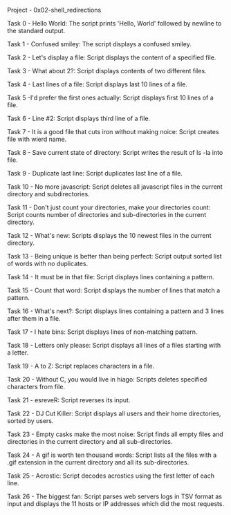 Project - 0x02-shell_redirections

Task 0 - Hello World: The script prints 'Hello, World' followed by newline to the standard output.

Task 1 - Confused smiley: The script displays a confused smiley.

Task 2 - Let's display a file: Script displays the content of a specified file.

Task 3 - What about 2?: Script displays contents of two different files.

Task 4 - Last lines of a file: Script displays last 10 lines of a file.

Task 5 -I'd prefer the first ones actually: Script displays first 10 lines of a file.

Task 6 - Line #2: Script displays third line of a file.

Task 7 - It is a good file that cuts iron without making noice: Script creates file with wierd name.

Task 8 - Save current state of directory: Script writes the result of ls -la into file.

Task 9 - Duplicate last line: Script duplicates last line of a file.

Task 10 - No more javascript: Script deletes all javascript files in the current directory and subdirectories.

Task 11 - Don't just count your directories, make your directories count: Script counts number of directories and sub-directories in the current directory.

Task 12 - What's new: Scripts displays the 10 newest files in the current directory.

Task 13 - Being unique is better than being perfect: Script output sorted list of words with no duplicates.

Task 14 - It must be in that file: Script displays lines containing a pattern.

Task 15 - Count that word: Script displays the number of lines that match a pattern.

Task 16 - What's next?: Script displays lines containing a pattern and 3 lines after them in a file.

Task 17 - I hate bins: Script displays lines of non-matching pattern.

Task 18 - Letters only please: Script displays all lines of a files starting with a letter.

Task 19 - A to Z: Script replaces characters in a file.

Task 20 - Without C, you would live in hiago: Scripts deletes specified characters from file.

Task 21 - esreveR: Script reverses its input.

Task 22 - DJ Cut Killer: Script displays all users and their home directories, sorted by users.

Task 23 - Empty casks make the most noise: Script finds all empty files and directories in the current directory and all sub-directories.

Task 24 - A gif is worth ten thousand words: Script lists all the files with a .gif extension in the current directory and all its sub-directories.

Task 25 - Acrostic: Script decodes acrostics using the first letter of each line.

Task 26 - The biggest fan: Script parses web servers logs in TSV format as input and displays the 11 hosts or IP addresses which did the most requests.

